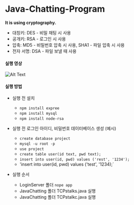 # Java-Chatting-Program

**It is using cryptography.**
- 대칭키: DES - 비밀 채팅 시 사용
- 공개키: RSA - 로그인 시 사용
- 압축: MD5 - 비밀번호 압축 시 사용, SHA1 - 파일 압축 시 사용
- 전자 서명: DSA - 파일 보낼 때 사용


#### 실행 영상

![Alt Text](https://github.com/LeeSongA/Security-Chatting-Program/blob/master/assets/%EC%8B%A4%ED%96%89%20%EC%98%81%EC%83%81.gif)


#### 실행 방법

- 실행 전 설치
  - `npm install expree`
  - `npm install mysql`
  - `npm install node-rsa`
  
- 실행 전 로그인 아이디, 비밀번호 데이터베이스 생성 (예시)
  - `create database project`
  - `mysql -u root -p`
  - `use project`
  - `create table user(id text, pwd text);`
  - `insert into user(id, pwd) values ('rest', '1234');`
  - 'insert into user(id, pwd) values ('test', '1234);`

- 실행 순서
  - LoginServer 폴더 `nope app`
  - JavaChatting 폴더 TCPstalks.java 실행
  - JavaChatting 폴더 TCPstalkc.java 실행

